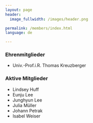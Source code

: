 ```yaml
---
layout: page
header:
  image_fullwidth: /images/header.png

permalink: /members/index.html
language: de

---
```



### Ehrenmitglieder

* Univ.-Prof.i.R. Thomas Kreuzberger

### Aktive Mitglieder

* Lindsey Huff
* Eunju Lee
* Junghyun Lee
* Julia Müller
* Johann Petrak
* Isabel Weiser


